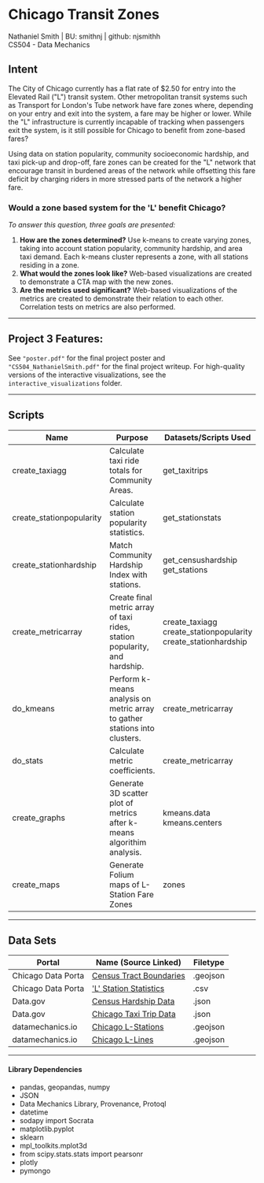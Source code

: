 
# Chicago Transit Zones
Nathaniel Smith | BU: smithnj | github: njsmithh </br>
CS504 - Data Mechanics

## Intent
The City of Chicago currently has a flat rate of $2.50 for entry into the Elevated Rail ("L") transit system. Other metropolitan transit systems such as Transport for London's Tube network have fare zones where, depending on your entry and exit into the system, a fare may be higher or lower. While the "L" infrastructure is currently incapable of tracking when passengers exit the system, is it still possible for Chicago to benefit from zone-based fares?

Using data on station popularity, community socioeconomic hardship, and taxi pick-up and drop-off, fare zones can be created for the "L" network that encourage transit in burdened areas of the network while offsetting this fare deficit by charging riders in more stressed parts of the network a higher fare.

### Would a zone based system for the 'L' benefit Chicago?
*To answer this question, three goals are presented:*
1. **How are the zones determined?** Use k-means to create varying zones, taking into account station popularity, community hardship, and area taxi demand. Each k-means cluster represents a zone, with all stations residing in a zone.
2. **What would the zones look like?** Web-based visualizations are created to demonstrate a CTA map with the new zones. 
3. **Are the metrics used significant?** Web-based visualizations of the metrics are created to demonstrate their relation to each other. Correlation tests on metrics are also performed.

---
## Project 3 Features: <br>
See `"poster.pdf"` for the final project poster and `"CS504_NathanielSmith.pdf"` for the final project writeup. For high-quality versions of the interactive visualizations, see the `interactive_visualizations` folder.

---
## Scripts
| Name                     | Purpose                                                                    | Datasets/Scripts Used                                                  |
|--------------------------|----------------------------------------------------------------------------|----------------------------------------------------------------|
| create_taxiagg           | Calculate taxi ride totals for Community Areas.                            | get_taxitrips                                                  |
| create_stationpopularity | Calculate station popularity statistics.                                   | get_stationstats                                               |
| create_stationhardship   | Match Community Hardship Index with stations.                              | get_censushardship get_stations                                |
| create_metricarray       | Create final metric array of taxi rides, station popularity, and hardship. | create_taxiagg create_stationpopularity create_stationhardship |
| do_kmeans                | Perform k-means analysis on metric array to gather stations into clusters. | create_metricarray                                             |
| do_stats                 | Calculate metric coefficients.                                                               | create_metricarray                       |
| create_graphs | Generate 3D scatter plot of metrics after k-means algorithim analysis. | kmeans.data kmeans.centers |
| create_maps | Generate Folium maps of L-Station Fare Zones | zones
---
## Data Sets
| Portal             | Name (Source Linked)                                                                                                                 | Filetype |
|--------------------|--------------------------------------------------------------------------------------------------------------------------------------|----------|
| Chicago Data Porta | [Census Tract Boundaries](https://data.cityofchicago.org/Facilities-Geographic-Boundaries/Boundaries-Census-Tracts-2010/5jrd-6zik)   | .geojson |
| Chicago Data Porta | ['L' Station Statistics](https://data.cityofchicago.org/Transportation/CTA-Ridership-L-Station-Entries-Monthly-Day-Type-A/t2rn-p8d7) | .csv     |
| Data.gov           | [Census Hardship Data](https://catalog.data.gov/dataset/census-data-selected-socioeconomic-indicators-in-chicago-2008-2012-36e55)    | .json    |
| Data.gov           | [Chicago Taxi Trip Data](https://catalog.data.gov/dataset/taxi-trips)                                                                | .json    |
| datamechanics.io   | [Chicago L-Stations](https://data.cityofchicago.org/Transportation/CTA-L-Rail-Stations-kml/4qtv-9w43)                                | .geojson |
| datamechanics.io   | [Chicago L-Lines](https://data.cityofchicago.org/widgets/53r7-y88m)                                | .geojson |
---
#### Library Dependencies
* pandas, geopandas, numpy
* JSON
* Data Mechanics Library, Provenance, Protoql
* datetime
* sodapy import Socrata
* matplotlib.pyplot
* sklearn
* mpl_toolkits.mplot3d
* from scipy.stats.stats import pearsonr
* plotly
* pymongo
